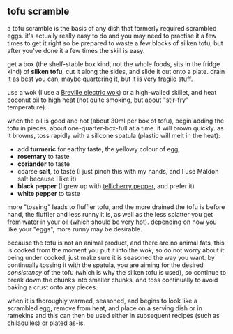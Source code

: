 tofu scramble
---
a tofu scramble is the basis of any dish that formerly required scrambled eggs. it's actually really easy to do and you may need to practise it a few times to get it right so be prepared to waste a few blocks of silken tofu, but after you've done it a few times the skill is easy.

get a box (the shelf-stable box kind, not the whole foods, sits in the fridge kind) of **silken tofu**, cut it along the sides, and slide it out onto a plate. drain it as best you can, maybe quartering it, but it is very fragile stuff.

use a wok (I use a [Breville electric wok](https://smile.amazon.com/Brevile-BREBEW800XL-Breville-Hot-Wok/dp/B00BTZIPH0/)) or a high-walled skillet, and heat coconut oil to high heat (not quite smoking, but about "stir-fry" temperature).

when the oil is good and hot (about 30ml per box of tofu), begin adding the tofu in pieces, about one-quarter-box-full at a time. it will brown quickly. as it browns, toss rapidly with a silicone spatula (plastic will melt in the heat):

- add **turmeric** for earthy taste, the yellowy colour of egg;
- **rosemary** to taste
- **coriander** to taste
- coarse **salt**, to taste (I just pinch this with my hands, and I use Maldon salt because I like it)
- **black pepper** (I grew up with [tellicherry pepper](http://www.seriouseats.com/2012/07/taste-test-black-pepper-what-are-differences-in-varieties.html), and prefer it)
- **white pepper** to taste

more "tossing" leads to fluffier tofu, and the more drained the tofu is before hand, the fluffier and less runny it is, as well as the less splatter you get from water in your oil (which should be very hot). depending on how you like your "eggs", more runny may be desirable.

because the tofu is not an animal product, and there are no animal fats, this is cooked from the moment you put it into the wok, so do not worry about it being under cooked; just make sure it is seasoned the way you want. by continually tossing it with the spatula, you are aiming for the desired *consistency* of the tofu (which is why the silken tofu is used), so continue to break down the chunks into smaller chunks, and toss continually to avoid baking a crust onto any pieces.

when it is thoroughly warmed, seasoned, and begins to look like a scrambled egg, remove from heat, and place on a serving dish or in ramekins and this can then be used either in subsequent recipes (such as chilaquiles) or plated as-is.
